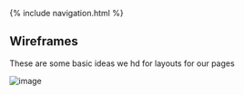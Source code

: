 {% include navigation.html %}


## Wireframes 
These are some basic ideas we hd for layouts for our pages


![image](https://user-images.githubusercontent.com/44128572/168391981-359a6d65-809c-43e8-ae2e-a9a03d3109b7.png)
